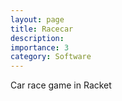 ```yaml
---
layout: page
title: Racecar
description: 
importance: 3
category: Software
---
```


Car race game in Racket